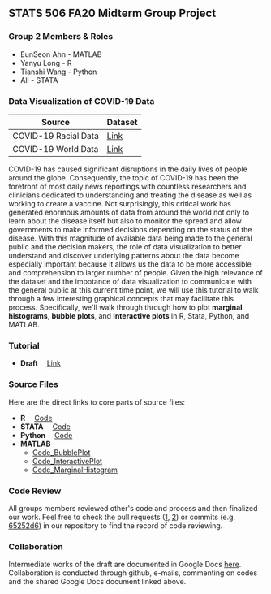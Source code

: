 ## STATS 506 FA20 Midterm Group Project 
### Group 2 Members & Roles  

* EunSeon Ahn - MATLAB
* Yanyu Long - R
* Tianshi Wang - Python
* All - STATA


### Data Visualization of COVID-19 Data
Source| Dataset
------------ | ------------ 
COVID-19 Racial Data | [Link](https://covidtracking.com/race)
COVID-19 World Data | [Link](https://ourworldindata.org/covid-hospitalizations)

COVID-19 has caused significant disruptions in the daily lives of people around the globe. Consequently, the topic of COVID-19 has been the forefront of most daily news reportings with countless researchers and clinicians dedicated to understanding and treating the disease as well as working to create a vaccine. Not surprisingly, this critical work has generated enormous amounts of data from around the world not only to learn about the disease itself but also to monitor the spread and allow governments to make informed decisions depending on the status of the disease. With this magnitude of available data being made to the general public and the decision makers, the role of data visualization to better understand and discover underlying patterns about the data become especially important because it allows us the data to be more accessible and comprehension to larger number of people. Given the high relevance of the dataset and the impotance of data visualization to communicate with the general public at this current time point, we will use this tutorial to walk through a few interesting graphical concepts that may facilitate this process. Specifically, we'll walk through through how to plot **marginal histograms**, **bubble plots**, and **interactive plots** in R, Stata, Python, and MATLAB. 

### Tutorial  

* **Draft** &emsp;[Link](https://github.com/SkyWang0919/STATS-506-Midterm-Project-02/blob/main/Group%202%20Tutorial%20Draft.html)


### Source Files
Here are the direct links to core parts of source files:
<br/> 
* **R** &emsp;[Code](./R/r_code.R) <br/> 
* **STATA**  &emsp;[Code](./STATA/stata_code.do) <br/>
* **Python** &emsp;[Code](./Python/Python-Part.ipynb) <br/> 
* **MATLAB** 
   + [Code_BubblePlot](./MATLAB/bubbleplot_new.m) <br/>
   + [Code_InteractivePlot](./MATLAB/interactve_plots.m) <br/>
   + [Code_MarginalHistogram](./MATLAB/marginal_histogram.m) <br/>
 

### Code Review  
All groups members reviewed other's code and process and then finalized our work. 
Feel free to check the pull requests 
([1](https://github.com/SkyWang0919/STATS-506-Midterm-Project-02/pull/1), 
[2](https://github.com/SkyWang0919/STATS-506-Midterm-Project-02/pull/2)) or 
commits 
(e.g. [65252d6](https://github.com/SkyWang0919/STATS-506-Midterm-Project-02/commit/65252d6)) 
in our repository to find the record of code reviewing. 

### Collaboration
Intermediate works of the draft are documented in Google Docs [here](https://docs.google.com/document/d/1Ll_wvns7VoLCHO6lnm5YkAHmTlGQXR6Xjt7Tj-3cLvI/edit#).
Collaboration is conducted through github, e-mails, commenting on codes and the shared Google Docs document linked above.

